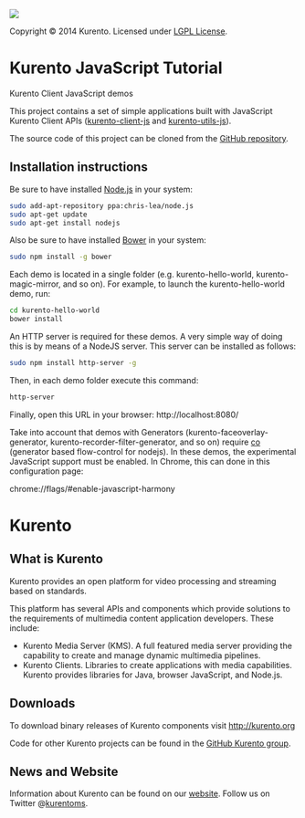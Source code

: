 [![][KurentoImage]][website]

Copyright © 2014 Kurento. Licensed under [LGPL License].

Kurento JavaScript Tutorial
===========================
Kurento Client JavaScript demos

This project contains a set of simple applications built with JavaScript
Kurento Client APIs ([kurento-client-js] and [kurento-utils-js]).

The source code of this project can be cloned from the [GitHub repository].

Installation instructions
-------------------------

Be sure to have installed [Node.js] in your system:

```bash
sudo add-apt-repository ppa:chris-lea/node.js
sudo apt-get update
sudo apt-get install nodejs
```

Also be sure to have installed [Bower] in your system:

```bash
sudo npm install -g bower
```

Each demo is located in a single folder (e.g. kurento-hello-world,
kurento-magic-mirror, and so on). For example, to launch the kurento-hello-world
demo, run:

```bash
cd kurento-hello-world
bower install
```

An HTTP server is required for these demos. A very simple way of doing this is
by means of a NodeJS server. This server can be installed as follows:

```bash
sudo npm install http-server -g
```

Then, in each demo folder execute this command:

```bash
http-server
```

Finally, open this URL in your browser: http://localhost:8080/

Take into account that demos with Generators (kurento-faceoverlay-generator,
kurento-recorder-filter-generator, and so on) require [co] (generator based
flow-control for nodejs). In these demos, the experimental JavaScript
support must be enabled. In Chrome, this can done in this configuration page:

chrome://flags/#enable-javascript-harmony


Kurento
=======

What is Kurento
---------------
Kurento provides an open platform for video processing and streaming based on
standards.

This platform has several APIs and components which provide solutions to the
requirements of multimedia content application developers. These include:

  * Kurento Media Server (KMS). A full featured media server providing
    the capability to create and manage dynamic multimedia pipelines.
  * Kurento Clients. Libraries to create applications with media
    capabilities. Kurento provides libraries for Java, browser JavaScript,
    and Node.js.

Downloads
---------
To download binary releases of Kurento components visit http://kurento.org

Code for other Kurento projects can be found in the [GitHub Kurento group].

News and Website
----------------
Information about Kurento can be found on our [website].
Follow us on Twitter @[kurentoms].

[Bower]: http://bower.io
[co]: https://github.com/visionmedia/co
[GitHub Kurento group]: https://github.com/kurento
[GitHub repository]: https://github.com/Kurento/kurento-tutorial-js
[KurentoImage]: https://secure.gravatar.com/avatar/21a2a12c56b2a91c8918d5779f1778bf?s=120
[kurentoms]: http://twitter.com/kurentoms
[kurento-client-js]: https://github.com/Kurento/kurento-client-js
[kurento-utils-js]: https://github.com/Kurento/kurento-utils-js
[LGPL License]: http://www.gnu.org/licenses/lgpl-2.1.html
[Node.js]: http://nodejs.org/
[website]: http://kurento.org
